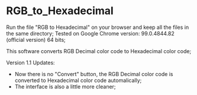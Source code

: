 # RGB_to_Hexadecimal

Run the file "RGB to Hexadecimal" on your browser and keep all the files in the same directory;
Tested on Google Chrome version: 99.0.4844.82 (official version) 64 bits;

This software converts RGB Decimal color code to Hexadecimal color code;

Version 1.1 Updates:

- Now there is no "Convert" button, the RGB Decimal color code is converted to Hexadecimal color code automalically;
- The interface is also a little more cleaner;
